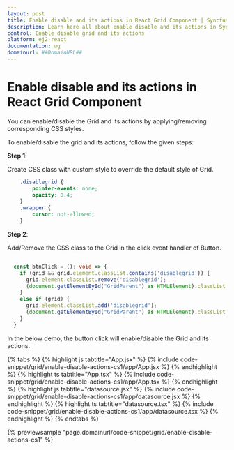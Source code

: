 ```yaml
---
layout: post
title: Enable disable and its actions in React Grid Component | Syncfusion
description: Learn here all about enable disable and its actions in Syncfusion Essential React Grid component, it's elements and more.
control: Enable disable grid and its actions 
platform: ej2-react
documentation: ug
domainurl: ##DomainURL##
---
```


# Enable disable and its actions in React Grid Component

You can enable/disable the Grid and its actions by applying/removing corresponding CSS styles.

To enable/disable the grid and its actions, follow the given steps:

**Step 1**:

Create CSS class with custom style to override the default style of Grid.

```css
    .disablegrid {
        pointer-events: none;
        opacity: 0.4;
    }
    .wrapper {
        cursor: not-allowed;
    }

```

**Step 2**:

Add/Remove the CSS class to the Grid in the click event handler of Button.

```ts

  const btnClick = (): void => {
    if (grid && grid.element.classList.contains('disablegrid')) {
      grid.element.classList.remove('disablegrid');
      (document.getElementById("GridParent") as HTMLElement).classList.remove('wrapper');
    }
    else if (grid) {
      grid.element.classList.add('disablegrid');
      (document.getElementById("GridParent") as HTMLElement).classList.add('wrapper');
    }
  }

```

In the below demo, the button click will enable/disable the Grid and its actions.

{% tabs %}
{% highlight js tabtitle="App.jsx" %}
{% include code-snippet/grid/enable-disable-actions-cs1/app/App.jsx %}
{% endhighlight %}
{% highlight ts tabtitle="App.tsx" %}
{% include code-snippet/grid/enable-disable-actions-cs1/app/App.tsx %}
{% endhighlight %}
{% highlight js tabtitle="datasource.jsx" %}
{% include code-snippet/grid/enable-disable-actions-cs1/app/datasource.jsx %}
{% endhighlight %}
{% highlight ts tabtitle="datasource.tsx" %}
{% include code-snippet/grid/enable-disable-actions-cs1/app/datasource.tsx %}
{% endhighlight %}
{% endtabs %}

 {% previewsample "page.domainurl/code-snippet/grid/enable-disable-actions-cs1" %}